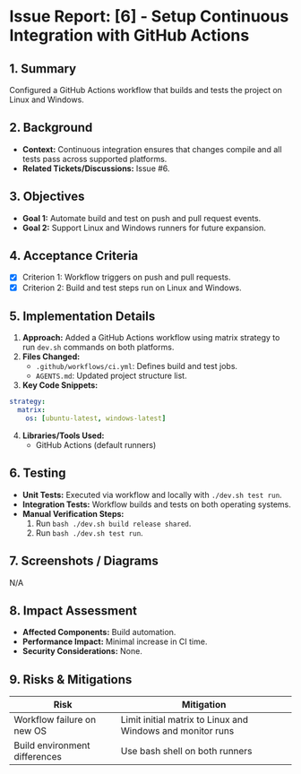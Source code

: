 # Issue Report: [6] - Setup Continuous Integration with GitHub Actions

## 1. Summary

Configured a GitHub Actions workflow that builds and tests the project on Linux and Windows.

## 2. Background

* **Context:** Continuous integration ensures that changes compile and all tests pass across supported platforms.
* **Related Tickets/Discussions:** Issue #6.

## 3. Objectives

* **Goal 1:** Automate build and test on push and pull request events.
* **Goal 2:** Support Linux and Windows runners for future expansion.

## 4. Acceptance Criteria

* [x] Criterion 1: Workflow triggers on push and pull requests.
* [x] Criterion 2: Build and test steps run on Linux and Windows.

## 5. Implementation Details

1. **Approach:** Added a GitHub Actions workflow using matrix strategy to run `dev.sh` commands on both platforms.
2. **Files Changed:**
   * `.github/workflows/ci.yml`: Defines build and test jobs.
   * `AGENTS.md`: Updated project structure list.
3. **Key Code Snippets:**

```yaml
strategy:
  matrix:
    os: [ubuntu-latest, windows-latest]
```

4. **Libraries/Tools Used:**
   * GitHub Actions (default runners)

## 6. Testing

* **Unit Tests:** Executed via workflow and locally with `./dev.sh test run`.
* **Integration Tests:** Workflow builds and tests on both operating systems.
* **Manual Verification Steps:**
  1. Run `bash ./dev.sh build release shared`.
  2. Run `bash ./dev.sh test run`.

## 7. Screenshots / Diagrams

N/A

## 8. Impact Assessment

* **Affected Components:** Build automation.
* **Performance Impact:** Minimal increase in CI time.
* **Security Considerations:** None.

## 9. Risks & Mitigations

| Risk | Mitigation |
| --- | --- |
| Workflow failure on new OS | Limit initial matrix to Linux and Windows and monitor runs |
| Build environment differences | Use bash shell on both runners |
